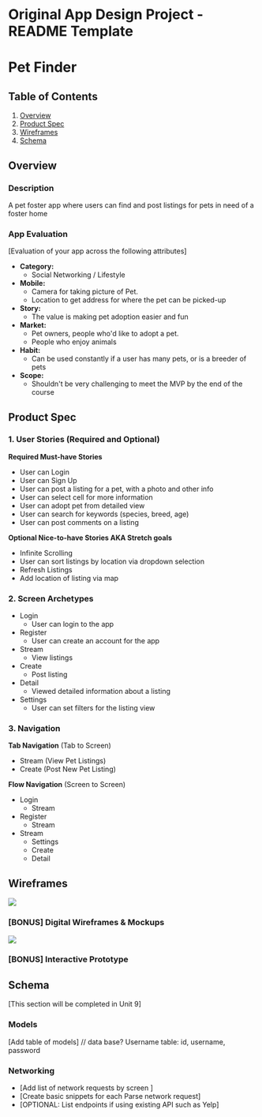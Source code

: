 Original App Design Project - README Template
===

# Pet Finder

## Table of Contents
1. [Overview](#Overview)
1. [Product Spec](#Product-Spec)
1. [Wireframes](#Wireframes)
2. [Schema](#Schema)

## Overview
### Description
A pet foster app where users can find and post listings for pets in need of a foster home 

### App Evaluation
[Evaluation of your app across the following attributes]
- **Category:**
    - Social Networking / Lifestyle
- **Mobile:**
    - Camera for taking picture of Pet.
    - Location to get address for where the pet can be picked-up
- **Story:**
    - The value is making pet adoption easier and fun
- **Market:**
    - Pet owners, people who'd like to adopt a pet.
    - People who enjoy animals
- **Habit:**
    - Can be used constantly if a user has many pets, or is a breeder of pets
- **Scope:**
    - Shouldn't be very challenging to meet the MVP by the end of the course

## Product Spec

### 1. User Stories (Required and Optional)

**Required Must-have Stories**

* User can Login
* User can Sign Up
* User can post a listing for a pet, with a photo and other info
* User can select cell for more information
* User can adopt pet from detailed view
* User can search for keywords (species, breed, age)
* User can post comments on a listing

**Optional Nice-to-have Stories AKA Stretch goals**

* Infinite Scrolling
* User can sort listings by location via dropdown selection 
* Refresh Listings
* Add location of listing via map 

### 2. Screen Archetypes

* Login
   * User can login to the app
* Register
   * User can create an account for the app
* Stream
    * View listings
* Create
    * Post listing
* Detail
    * Viewed detailed information about a listing
* Settings
    * User can set filters for the listing view 

### 3. Navigation

**Tab Navigation** (Tab to Screen)

* Stream (View Pet Listings)
* Create (Post New Pet Listing)

**Flow Navigation** (Screen to Screen)

* Login
    * Stream
* Register
    * Stream
* Stream
   * Settings
   * Create
   * Detail

## Wireframes
![](https://i.imgur.com/qfnFtCw.jpg)

### [BONUS] Digital Wireframes & Mockups
![](https://i.imgur.com/TusPJBP.png)


### [BONUS] Interactive Prototype

## Schema 
[This section will be completed in Unit 9]
### Models
[Add table of models]
// data base? 
Username table: 
id, username, password

### Networking
- [Add list of network requests by screen ]
- [Create basic snippets for each Parse network request]
- [OPTIONAL: List endpoints if using existing API such as Yelp]
